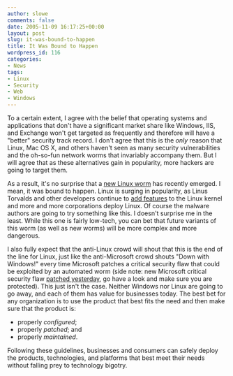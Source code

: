 ```yaml
---
author: slowe
comments: false
date: 2005-11-09 16:17:25+00:00
layout: post
slug: it-was-bound-to-happen
title: It Was Bound to Happen
wordpress_id: 116
categories:
- News
tags:
- Linux
- Security
- Web
- Windows
---
```


To a certain extent, I agree with the belief that operating systems and applications that don't have a significant market share like Windows, IIS, and Exchange won't get targeted as frequently and therefore will have a "better" security track record. I don't agree that this is the _only_ reason that Linux, Mac OS X, and others haven't seen as many security vulnerabilities and the oh-so-fun network worms that invariably accompany them. But I will agree that as these alternatives gain in popularity, more hackers are going to target them.

As a result, it's no surprise that a [new Linux worm](http://www.eweek.com/article2/0,1759,1882889,00.asp) has recently emerged. I mean, it was bound to happen. Linux is surging in popularity, as Linus Torvalds and other developers continue to [add features](http://www.eweek.com/article2/0,1759,1881470,00.asp) to the Linux kernel and more and more corporations deploy Linux. Of course the malware authors are going to try something like this. I doesn't surprise me in the least. While this one is fairly low-tech, you can bet that future variants of this worm (as well as new worms) will be more complex and more dangerous.

I also fully expect that the anti-Linux crowd will shout that this is the end of the line for Linux, just like the anti-Microsoft crowd shouts "Down with Windows!" every time Microsoft patches a critical security flaw that could be exploited by an automated worm (side note: new Microsoft critical security flaw [patched yesterday](http://www.microsoft.com/technet/security/Bulletin/MS05-053.mspx), go have a look and make sure you are protected). This just isn't the case. Neither Windows nor Linux are going to go away, and each of them has value for businesses today. The best bet for any organization is to use the product that best fits the need and then make sure that the product is:

* properly _configured_;
* properly _patched_; and
* properly _maintained_.

Following these guidelines, businesses and consumers can safely deploy the products, technologies, and platforms that best meet their needs without falling prey to technology bigotry.
